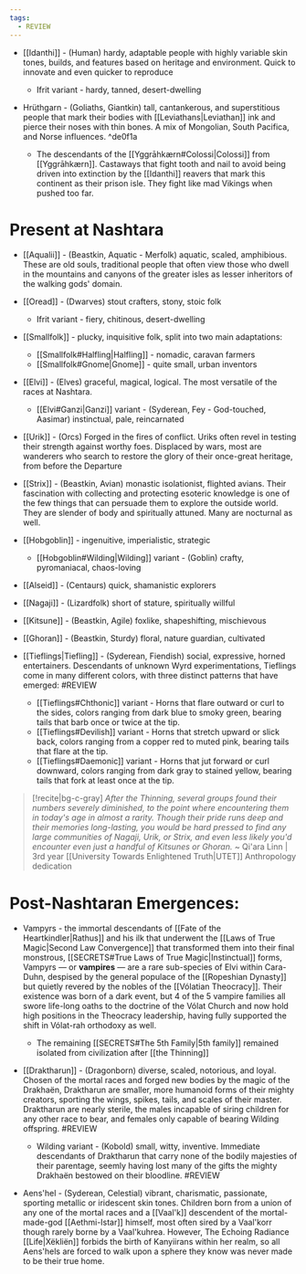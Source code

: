 ```yaml
---
tags:
  - REVIEW
---
```

- [[Idanthi]] - (Human) hardy, adaptable people with highly variable skin tones, builds, and features based on heritage and environment. Quick to innovate and even quicker to reproduce
	- Ifrit variant - hardy, tanned, desert-dwelling

- Hrüthgarn - (Goliaths, Giantkin) tall, cantankerous, and superstitious people that mark their bodies with [[Leviathans|Leviathan]] ink and pierce their noses with thin bones. A mix of Mongolian, South Pacifica, and Norse influences. ^de0f1a
	- The descendants of the [[Yggrāhkærn#Colossi|Colossi]] from [[Yggrāhkærn]]. Castaways that fight tooth and nail to avoid being driven into extinction by the [[Idanthi]] reavers that mark this continent as their prison isle. They fight like mad Vikings when pushed too far.

# Present at Nashtara
- [[Aqualii]] - (Beastkin, Aquatic - Merfolk) aquatic, scaled, amphibious. These are old souls, traditional people that often view those who dwell in the mountains and canyons of the greater isles as lesser inheritors of the walking gods' domain.

- [[Oread]] - (Dwarves) stout crafters, stony, stoic folk
	- Ifrit variant - fiery, chitinous, desert-dwelling

- [[Smallfolk]] - plucky, inquisitive folk, split into two main adaptations:
	- [[Smallfolk#Halfling|Halfling]] - nomadic, caravan farmers
	- [[Smallfolk#Gnome|Gnome]] - quite small, urban inventors

- [[Elvi]] - (Elves) graceful, magical, logical. The most versatile of the races at Nashtara.
	- [[Elvi#Ganzi|Ganzi]] variant - (Syderean, Fey - God-touched, Aasimar) instinctual, pale, reincarnated

- [[Urik]] - (Orcs) Forged in the fires of conflict. Uriks often revel in testing their strength against worthy foes. Displaced by wars, most are wanderers who search to restore the glory of their once-great heritage, from before the Departure
 
- [[Strix]] - (Beastkin, Avian) monastic isolationist, flighted avians. Their fascination with collecting and protecting esoteric knowledge is one of the few things that can persuade them to explore the outside world. They are slender of body and spiritually attuned. Many are nocturnal as well.

- [[Hobgoblin]] - ingenuitive, imperialistic, strategic
	- [[Hobgoblin#Wilding|Wilding]] variant - (Goblin) crafty, pyromaniacal, chaos-loving

- [[Alseid]] - (Centaurs) quick, shamanistic explorers

- [[Nagaji]] - (Lizardfolk) short of stature, spiritually willful

- [[Kitsune]] - (Beastkin, Agile) foxlike, shapeshifting, mischievous

- [[Ghoran]] - (Beastkin, Sturdy) floral, nature guardian, cultivated

- [[Tieflings|Tiefling]] - (Syderean, Fiendish) social, expressive, horned entertainers. Descendants of unknown Wyrd experimentations, Tieflings come in many different colors, with three distinct patterns that have emerged: #REVIEW 
	- [[Tieflings#Chthonic]] variant - Horns that flare outward or curl to the sides, colors ranging from dark blue to smoky green, bearing tails that barb once or twice at the tip.
	- [[Tieflings#Devilish]] variant - Horns that stretch upward or slick back, colors ranging from a copper red to muted pink, bearing tails that flare at the tip.
	- [[Tieflings#Daemonic]] variant - Horns that jut forward or curl downward, colors ranging from dark gray to stained yellow, bearing tails that fork at least once at the tip.

> [!recite|bg-c-gray] _After the Thinning, several groups found their numbers severely diminished, to the point where encountering them in today's age in almost a rarity. Though their pride runs deep and their memories long-lasting, you would be hard pressed to find any large communities of Nagaji, Urik, or Strix, and even less likely you'd encounter even just a handful of Kitsunes or Ghoran._
>~ Qi'ara Linn | 3rd year [[University Towards Enlightened Truth|UTET]] Anthropology dedication

# Post-Nashtaran Emergences:
- Vampyrs - the immortal descendants of [[Fate of the Heartkindler|Rathus]] and his ilk that underwent the [[Laws of True Magic|Second Law Convergence]] that transformed them into their final monstrous, [[SECRETS#True Laws of True Magic|Instinctual]] forms, Vampyrs — or **vampires** — are a rare sub-species of Elvi within Cara-Duhn, despised by the general populace of the [[Ropeshian Dynasty]] but quietly revered by the nobles of the [[Vólatian Theocracy]]. Their existence was born of a dark event, but 4 of the 5 vampire families all swore life-long oaths to the doctrine of the Vólat Church and now hold high positions in the Theocracy leadership, having fully supported the shift in Vólat-rah orthodoxy as well.
	- The remaining [[SECRETS#The 5th Family|5th family]] remained isolated from civilization after [[the Thinning]]

- [[Draktharun]] - (Dragonborn) diverse, scaled, notorious, and loyal. Chosen of the mortal races and forged new bodies by the magic of the Drakhaën, Draktharun are smaller, more humanoid forms of their mighty creators, sporting the wings, spikes, tails, and scales of their master. Draktharun are nearly sterile, the males incapable of siring children for any other race to bear, and females only capable of bearing Wilding offspring. #REVIEW 
	- Wilding variant - (Kobold) small, witty, inventive. Immediate descendants of Draktharun that carry none of the bodily majesties of their parentage, seemly having lost many of the gifts the mighty Drakhaën bestowed on their bloodline. #REVIEW 

- Aens'hel - (Syderean, Celestial) vibrant, charismatic, passionate, sporting metallic or iridescent skin tones. Children born from a union of any one of the mortal races and a [[Vaal'k]] descendent of the mortal-made-god [[Aethmi-Istar]] himself, most often sired by a Vaal'korr though rarely borne by a Vaal'kuhrea. However, The Echoing Radiance [[Life|Xëkliën]] forbids the birth of Kanyiirans within her realm, so all Aens'hels are forced to walk upon a sphere they know was never made to be their true home.